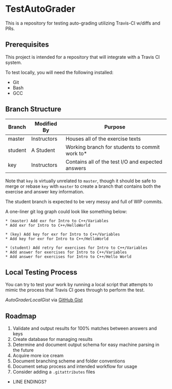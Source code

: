 # TestAutoGrader

This is a repository for testing auto-grading utilizing Travis-CI w/diffs and PRs.

## Prerequisites

This project is intended for a repository that will integrate with a Travis CI
system.

To test locally, you will need the following installed:

- Git
- Bash
- GCC

## Branch Structure

Branch  | Modified By | Purpose
--------|-------------|---------------------------------------------------
master  | Instructors | Houses all of the exercise texts
student | A Student   | Working branch for students to commit work to*
key     | Instructors | Contains all of the test I/O and expected answers

Note that `key` is virtually unrelated to `master`, though it should be safe to
merge or rebase `key` with `master` to create a branch that contains both the
exercise and answer key information.

The student branch is expected to be very messy and full of WIP commits.

A one-liner git log graph could look like something below:

```text
* (master) Add exr for Intro to C++/Variables
* Add exr for Intro to C++/HelloWorld

* (key) Add key for exr for Intro to C++/Variables
* Add key for exr for Intro to C++/HelloWorld

* (student) Add retry for exercises for Intro to C++/Variables
* Add answer for exercises for Intro to C++/Variables
* Add answer for exercises for Intro to C++/Hello World
```

## Local Testing Process

You can try to test your work by running a local script that attempts to
mimic the process that Travis CI goes through to perform the test.

_AutoGraderLocalGist_ via [GitHub Gist][AutoGraderLocalGist]

[AutoGraderLocalGist]:https://gist.github.com/terryn-aie/c83c5ef7e9138c2984807575a78a5fa3

## Roadmap

1. Validate and output results for 100% matches between answers and keys
2. Create database for managing results 
3. Determine and document output schema for easy machine parsing in the future
4. Acquire more ice cream
5. Document branching scheme and folder conventions
6. Document setup process and intended workflow for usage
7. Consider adding a `.gitattributes` files
  - LINE ENDINGS?